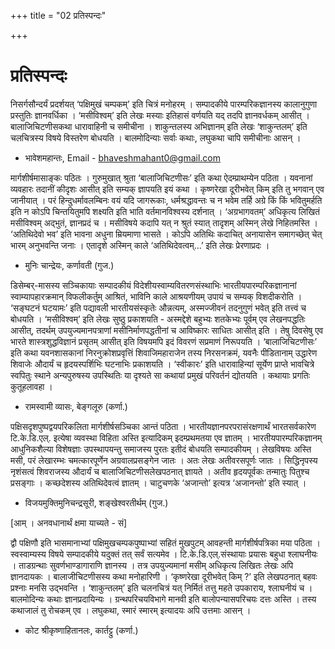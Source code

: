 +++
title = "02 प्रतिस्पन्दः"

+++
# प्रतिस्पन्दः

निसर्गसौन्दर्यं प्रदर्शयत् ‘पक्षिमुखं चम्पकम्’ इति चित्रं मनोहरम् । सम्पादकीये पारम्परिकज्ञानस्य कालानुगुणा प्रस्तुतिः ज्ञानवर्धिका । ‘मसीविश्वम्’ इति लेखः मस्याः इतिहासं वर्णयति यद् तदपि ज्ञानवर्धकम् आसीत् । बालाजिचिटणीसकथा धारावाहिनी च समीचीना । शाकुन्तलस्य अभिज्ञानम् इति लेखः ‘शाकुन्तलम्’ इति चलचित्रस्य विषये विस्तरेण बोधयति । बालमोदिन्याः सर्वाः कथाः, लघुकथा चापि समीचीनाः आसन् ।

- भावेशमहान्तः, Email - bhaveshmahant0@gmail.com

मार्गशीर्षमासाङ्कः पठितः । गुरुमुखात् श्रुता ‘बालाजिचिटणीसः’ इति कथा ऐदम्प्राथम्येन पठिता । यवनानां व्यवहारः तदानीं कीदृशः आसीत् इति सम्यक् ज्ञापयति इयं कथा । कृष्णरेखा दूरीभवेत् किम् इति तु भगवान् एव जानीयात् । परं हिन्दुधर्मावलम्बिनः वयं यदि जागरूकाः, धर्मश्रद्धावन्तः च न भवेम तर्हि अग्रे किं किं भवितुमर्हति इति न कोऽपि चिन्तयितुमपि शक्ष्यति इति भाति वर्तमानविश्वस्य दर्शनात् । ‘अग्रभागवतम्’ अधिकृत्य लिखितं मसीविश्वम् अद्भुतं, ज्ञानप्रदं च । मसीविषये कदापि यत् न श्रुतं स्यात् तादृशम् अस्मिन् लेखे निहितमस्ति । ‘अतिथिदेवो भव’ इति भावना अधुना म्रियमाणा भासते । कोऽपि अतिथिः कदाचित् अनायासेन समागच्छेत् चेत् भारम् अनुभवन्ति जनाः । एतादृशे अस्मिन् काले ‘अतिथिदेवत्वम्...’ इति लेखः प्रेरणाप्रदः ।

- मुनिः चान्द्रेयः, कर्णावती (गुज.)

डिसेम्बर्-मासस्य सञ्चिकायाः सम्पादकीयं विदेशीयस्वाम्यवितरणसंस्थाभिः भारतीयपारम्परिकज्ञानानां स्वाम्यापहारक्रमान् विफलीकर्तुम् आश्रितं, भाविनि काले आश्रयणीयम् उपायं च सम्यक् विशदीकरोति । ‘सङ्घटनं घटयामः’ इति पद्यावली भारतीयसंस्कृतेः औन्नत्यम्, अस्मज्जीवनं तदनुगुणं भवेत् इति तत्त्वं च बोधयति । ‘मसीविश्वम्’ इति लेखः सुष्ठु प्रकाशयति - अस्मद्देशे बहुभ्यः शतकेभ्यः पूर्वम् एव लेखनपद्धतिः आसीत्, तदर्थम् उपयुज्यमानपत्राणां मसीनिर्माणपद्धतीनां च आविष्कारः साधितः आसीत् इति । तेषु दिवसेषु एव भारते शास्त्रशुद्धविज्ञानं प्रसृतम् आसीत् इति विषयमपि इदं विवरणं सप्रमाणं निरूपयति । ‘बालाजिचिटणीसः’ इति कथा यवनशासकानां निरनुक्रोशप्रवृत्तिं शिवाजिमहाराजेन तस्य निरसनक्रमं, यवनैः पीडितानाम् उद्धारेण शिवाजेः औदार्यं च हृदयस्पर्शिभिः घटनाभिः प्रकाशयति । ‘स्वीकारः’ इति धारावाहिन्यां सूर्येण प्राप्ते भावचित्रे स्वपितुः स्थाने अन्यपुरुषस्य उपस्थितिः या दृश्यते सा कथायां प्रमुखं परिवर्तनं द्योतयति । कथायाः प्रगतिः कुतूहलावहा ।

- रामस्वामी व्यासः, बेङ्गलूरु (कर्णा.)

पक्षिसदृशपुष्पद्वयपरिकलिता मार्गशीर्षसञ्चिका आन्तं पठिता । भारतीयज्ञानपरपरासंरक्षणार्थं भारतसर्वकारेण टि.के.डि.एल्. इत्येषा व्यवस्था विहिता अस्ति इत्यादिकम् इदम्प्रथमतया एव ज्ञातम् । भारतीयपारम्परिकज्ञानम् आधुनिकशैल्या विशेषज्ञाः उपस्थापयन्तु समाजस्य पुरतः इतीदं बोधयति सम्पादकीयम् । लेखविषयः अस्ति मसी, परं लेखारम्भः चमत्कारपूर्णेन अग्रवालप्रसङ्गेन जातः । अतः लेखः अतीवरसपूर्णः जातः । सिद्धिनृपस्य नृशंसत्वं शिवराजस्य औदार्यं च बालाजिचिटणीसलेखपठनात् ज्ञायते । अतीव हृदयपूर्वकः तन्मातुः पितुश्च प्रसङ्गाः । कच्छदेशस्य अतिथिदेवत्वं ज्ञातम् । चाटुचणके ‘अजान्तो’ इत्यत्र ‘अजानन्तो’ इति स्यात् ।

- विजयमुक्तिमुनिचन्द्रसूरी, शङ्खेश्वरतीर्थम् (गुज.)

\[आम् । अनवधानार्थं क्षमा याच्यते - सं\]

द्वौ पक्षिणौ इति भासमानाभ्यां पक्षिमुखचम्पकपुष्पाभ्यां सहितं मुखपुटम् आवहन्ती मार्गशीर्षपत्रिका मया पठिता । स्वस्वाम्यस्य विषये सम्पादकीये यदुक्तं तत् सर्वं सत्यमेव । टि.के.डि.एल्.संस्थायाः प्रयासः बहुधा श्लाघनीयः । ताडग्रन्थाः सुवर्णभाण्डागाराणि ज्ञानस्य । तत्र उपयुज्यमानां मसीम् अधिकृत्य लिखितः लेखः अपि ज्ञानदायकः । बालाजीचिटणीसस्य कथा मनोहारिणी । ‘कृष्णरेखा दूरीभवेत् किम् ?’ इति लेखपठनात् बहवः प्रश्नाः मनसि उद्भवन्ति । ‘शाकुन्तलम्’ इति चलनचित्रं यत् निर्मितं तत्तु महते उपकाराय, श्लाघनीयं च । बालमोदिन्यः कथाः ज्ञानप्रदायिन्यः । ग्रन्थपरिचयविभागे मानवी इति बालोपन्यासपरिचयः दत्तः अस्ति । तस्य कथाजालं तु रोचकम् एव । लघुकथा, स्मारं स्मारम् इत्यादयः अपि उत्तमाः आसन् ।

- कोट श्रीकृष्णाहितानलः, कार्तट्टु (कर्णा.)
